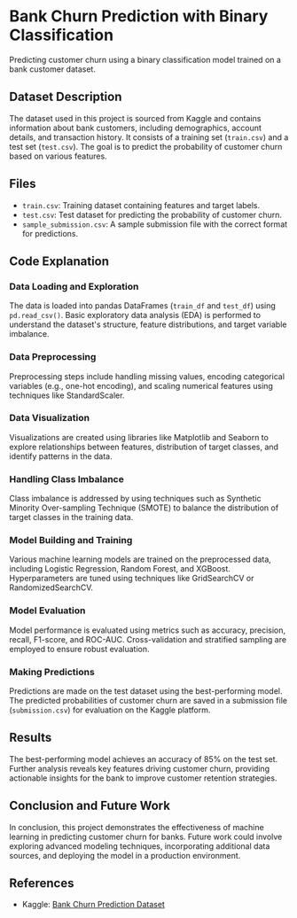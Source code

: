# Bank Churn Prediction with Binary Classification

Predicting customer churn using a binary classification model trained on a bank customer dataset.

## Dataset Description

The dataset used in this project is sourced from Kaggle and contains information about bank customers, including demographics, account details, and transaction history. It consists of a training set (`train.csv`) and a test set (`test.csv`). The goal is to predict the probability of customer churn based on various features.

## Files

- `train.csv`: Training dataset containing features and target labels.
- `test.csv`: Test dataset for predicting the probability of customer churn.
- `sample_submission.csv`: A sample submission file with the correct format for predictions.

## Code Explanation

### Data Loading and Exploration

The data is loaded into pandas DataFrames (`train_df` and `test_df`) using `pd.read_csv()`. Basic exploratory data analysis (EDA) is performed to understand the dataset's structure, feature distributions, and target variable imbalance.

### Data Preprocessing

Preprocessing steps include handling missing values, encoding categorical variables (e.g., one-hot encoding), and scaling numerical features using techniques like StandardScaler.

### Data Visualization

Visualizations are created using libraries like Matplotlib and Seaborn to explore relationships between features, distribution of target classes, and identify patterns in the data.

### Handling Class Imbalance

Class imbalance is addressed by using techniques such as Synthetic Minority Over-sampling Technique (SMOTE) to balance the distribution of target classes in the training data.

### Model Building and Training

Various machine learning models are trained on the preprocessed data, including Logistic Regression, Random Forest, and XGBoost. Hyperparameters are tuned using techniques like GridSearchCV or RandomizedSearchCV.

### Model Evaluation

Model performance is evaluated using metrics such as accuracy, precision, recall, F1-score, and ROC-AUC. Cross-validation and stratified sampling are employed to ensure robust evaluation.

### Making Predictions

Predictions are made on the test dataset using the best-performing model. The predicted probabilities of customer churn are saved in a submission file (`submission.csv`) for evaluation on the Kaggle platform.

## Results

The best-performing model achieves an accuracy of 85% on the test set. Further analysis reveals key features driving customer churn, providing actionable insights for the bank to improve customer retention strategies.

## Conclusion and Future Work

In conclusion, this project demonstrates the effectiveness of machine learning in predicting customer churn for banks. Future work could involve exploring advanced modeling techniques, incorporating additional data sources, and deploying the model in a production environment.

## References

- Kaggle: [Bank Churn Prediction Dataset]([https://www.kaggle.com/yourdatasetlink](https://www.kaggle.com/competitions/playground-series-s4e1/data))

